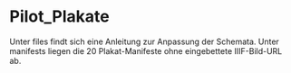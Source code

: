 # Pilot_Plakate
Unter files findt sich eine Anleitung zur Anpassung der Schemata.
Unter manifests liegen die 20 Plakat-Manifeste ohne eingebettete IIIF-Bild-URL ab.
